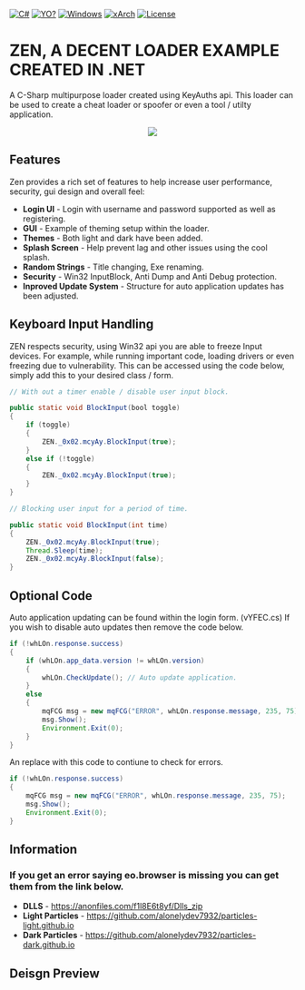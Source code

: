 [![C#](https://img.shields.io/badge/Language-C%23-red)](https://en.wikipedia.org/wiki/C_Sharp_(programming_language)) 
[![YO?](https://img.shields.io/badge/Keyuath-Loader-yellowgreen)](https://keyauth.com/) [![Windows](https://img.shields.io/badge/Platform-Windows-brightgreen)](https://en.wikipedia.org/wiki/Microsoft_Windows) [![xArch](https://img.shields.io/badge/System%20Arch-Any%20CPU-blue)](https://en.wikipedia.org/wiki/X86-64) [![License](https://img.shields.io/badge/License-MIT-pink)](LICENSE)

# ZEN, A DECENT LOADER EXAMPLE CREATED IN .NET 

A C-Sharp multipurpose loader created using KeyAuths api. This loader can be used to create a cheat loader or spoofer or even a tool / utilty application.

<p align="center">
  <img  src="Preview.gif">
</p>

## Features
Zen provides a rich set of features to help increase user performance, security, gui design and overall feel:

*   **Login UI** - Login with username and password supported as well as registering.
*   **GUI** - Example of theming setup within the loader.
*   **Themes** - Both light and dark have been added.
*   **Splash Screen** - Help prevent lag and other issues using the cool splash.
*   **Random Strings** - Title changing, Exe renaming.
*   **Security** - Win32 InputBlock, Anti Dump and Anti Debug protection.
*   **Inproved Update System** - Structure for auto application updates has been adjusted.

## Keyboard Input Handling
ZEN respects security, using Win32 api you are able to freeze Input devices. For example, while running important code, loading drivers or even freezing due to vulnerability. This can be accessed using the code below, simply add this to your desired class / form.

```java
// With out a timer enable / disable user input block.

public static void BlockInput(bool toggle)
{
    if (toggle)
    {
        ZEN._0x02.mcyAy.BlockInput(true);
    }
    else if (!toggle)
    {
        ZEN._0x02.mcyAy.BlockInput(true);
    }
}

// Blocking user input for a period of time.

public static void BlockInput(int time)
{
    ZEN._0x02.mcyAy.BlockInput(true);
    Thread.Sleep(time);
    ZEN._0x02.mcyAy.BlockInput(false);
}
```
## Optional Code
Auto application updating can be found within the login form. (vYFEC.cs) If you wish to disable auto updates then remove the code below.

```java
if (!whLOn.response.success)
{
    if (whLOn.app_data.version != whLOn.version)
    {
        whLOn.CheckUpdate(); // Auto update application.
    }
    else
    {
        mqFCG msg = new mqFCG("ERROR", whLOn.response.message, 235, 75);
        msg.Show();
        Environment.Exit(0);
    }
}
```

An replace with this code to contiune to check for errors.

```java
if (!whLOn.response.success)
{
    mqFCG msg = new mqFCG("ERROR", whLOn.response.message, 235, 75);
    msg.Show();
    Environment.Exit(0);
}
```

## Information
### If you get an error saying eo.browser is missing you can get them from the link below.

*   **DLLS** - https://anonfiles.com/f1l8E6t8yf/Dlls_zip
*   **Light Particles** - https://github.com/alonelydev7932/particles-light.github.io
*   **Dark Particles** - https://github.com/alonelydev7932/particles-dark.github.io

## Deisgn Preview
